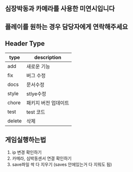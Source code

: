 ## 심장박동과 카메라를 사용한 미연시입니다
## 플레이를 원하는 경우 담당자에게 연락해주세요

## Header Type
| type      | description        |
|-----------|--------------------|
| add      | 새로운 기능       |
| fix       | 버그 수정          |
| docs  | 문서수정      |
| style      | stlye수정  |
| chore       |  패키지 버전 업데이트      |
| test     | test 코드         |
| delete    | 삭제               |


## 게임실행하는법
1. ip 변경 확인하기
2. 카메라, 심박동센서 연결 확인하기
3. save파일 싹 다 지우기 (saves 안에있는거 다 지워도 됨)
